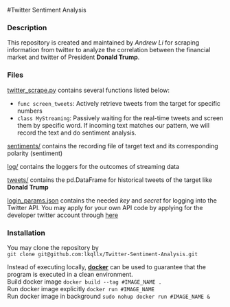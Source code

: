 #Twitter Sentiment Analysis


### Description
This repository is created and maintained by _Andrew Li_ for scraping information from twitter 
to analyze the correlation between the financial market and twitter of President **Donald Trump**.

### Files
[twitter_scrape.py](https://github.com/lkqllx/Twitter-Sentiment-Analysis/blob/master/twitter_scrape.py) contains several functions listed below:
* `func screen_tweets`: Actively retrieve tweets from the target for specific numbers
* `class MyStreaming`: Passively waiting for the real-time tweets and screen them by specific word. If incoming text matches
our pattern, we will record the text and do sentiment analysis.

[sentiments/](https://github.com/lkqllx/Twitter-Sentiment-Analysis/blob/master/sentiments) contains the recording file of target text and its corresponding polarity (sentiment)

[log/](https://github.com/lkqllx/Twitter-Sentiment-Analysis/blob/master/log/) contains the loggers for the outcomes of streaming data

[tweets/](https://github.com/lkqllx/Twitter-Sentiment-Analysis/blob/master/tweets/) contains the pd.DataFrame for historical tweets of the target like **Donald Trump**

[login_params.json](https://github.com/lkqllx/Twitter-Sentiment-Analysis/blob/master/login_params.json) contains the needed
*key* and *secret* for logging into the Twitter API. You may apply for your own API code by applying for the developer twitter 
account through [here](https://developer.twitter.com/)

### Installation
You may clone the repository by \
``git clone git@github.com:lkqllx/Twitter-Sentiment-Analysis.git``

Instead of executing locally, [**docker**](https://www.docker.com/) can be used to guarantee that the program is executed 
in a clean environment.\
Build docker image ``docker build --tag #IMAGE_NAME .``\
Run docker image explicitly ``docker run #IMAGE_NAME``\
Run docker image in background ``sudo nohup docker run #IMAGE_NAME &``